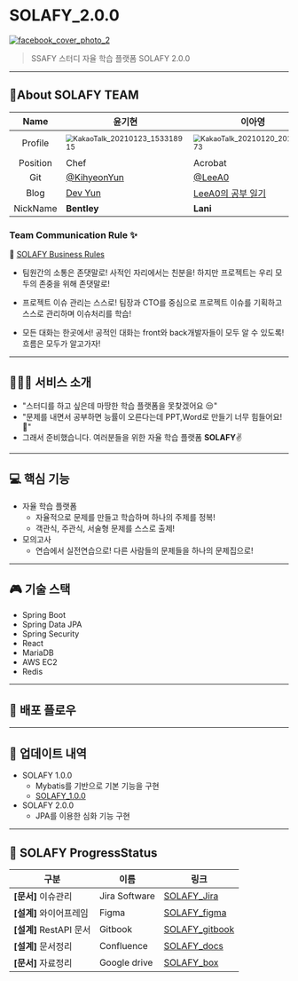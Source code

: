 # SOLAFY_2.0.0

[![facebook_cover_photo_2](https://user-images.githubusercontent.com/70404643/105164313-54a0b500-5b58-11eb-8d0a-e6296ca74c89.png)](https://user-images.githubusercontent.com/45934117/94068485-35a04980-fe2a-11ea-8b57-abd9bde30014.png)

> SSAFY 스터디 자율 학습 플랫폼 SOLAFY 2.0.0

---

## 👯‍️About SOLAFY TEAM

|   Name   | 윤기현                                                       | 이아영                                                       | 박상우                                                       | 서범석                                                       | 이주희                                                       | 노천명                                                       |
| :------: | ------------------------------------------------------------ | ------------------------------------------------------------ | ------------------------------------------------------------ | ------------------------------------------------------------ | ------------------------------------------------------------ | ------------------------------------------------------------ |
| Profile  | <img src="https://user-images.githubusercontent.com/70404643/106379731-5c324a80-63f1-11eb-8bfa-01db798ea00a.jpg" alt="KakaoTalk_20210123_153318915" style="zoom:80%;" /> | <img src="https://user-images.githubusercontent.com/70404643/105169123-6a18dd80-5b5e-11eb-9e91-41fe504efa9c.jpg" alt="KakaoTalk_20210120_201542573" style="zoom:80%;" /> | ![KakaoTalk_20210131_184317099](https://user-images.githubusercontent.com/70404643/106380337-f647c200-63f4-11eb-88b0-db5d4b8424bb.jpg) | <img src="https://user-images.githubusercontent.com/70404643/105167356-f675d100-5b5b-11eb-848e-26c5e3ad92a9.jpg" alt="KakaoTalk_20210120_200803544_01" style="zoom:80%;" /> | <img src="https://user-images.githubusercontent.com/70404643/106379668-db734e80-63f0-11eb-9fbc-638de8ae9461.jpg" alt="KakaoTalk_20210123_122038743" style="zoom:80%;" /> | <img src="https://user-images.githubusercontent.com/70404643/106379734-65bbb280-63f1-11eb-86b7-35a10f7c4036.jpg" alt="KakaoTalk_20210131_181642502" style="zoom:80%;" /> |
| Position | Chef                                                         | Acrobat                                                      | Captain                                                      | Writer                                                       | Chief mate                                                   | Shipbuilder                                                  |
|   Git    | [@KihyeonYun](https://github.com/KiHyeonYun)                 | [@LeeA0](https://github.com/LeeA0)                           | [@upswp](https://github.com/upswp)                           | [@callipenguin](https://github.com/callipenguin)             | [@juhee](Stephen)                                            | [@shcjsaud3613](https://github.com/shcjsaud3613)             |
|   Blog   | [Dev Yun](https://dev-yun.tistory.com/)                      | [LeeA0의 공부 일기](https://leea-dev.tistory.com/)           | [HeySangwoo](https://upswp.github.io/)                       | [캘리펭귄의 영역](https://callipenguin.tistory.com/)         | [devG](https://developer-g.tistory.com/)                     | [HeyGP](https://blog.naver.com/shcjsaud3613)                 |
| NickName | **Bentley**                                                  | **Lani**                                                     | **Evan**                                                     | **Stephen**                                                  | **G**                                                        | **GP**                                                       |

### Team Communication Rule ✨

🧷 [SOLAFY Business Rules](https://github.com/upswp/SOLAFY_2.0.0/wiki/SOLAFY-Business-Rules)

- 팀원간의 소통은 존댓말로!
  사적인 자리에서는 친분을! 하지만 프로젝트는 우리 모두의 존중을 위해 존댓말로!

- 프로젝트 이슈 관리는 스스로!
  팀장과 CTO를 중심으로 프로젝트 이슈를 기획하고 스스로 관리하며 이슈처리를 학습!

- 모든 대화는 한곳에서!
  공적인 대화는 front와 back개발자들이 모두 알 수 있도록! 흐름은 모두가 알고가자!

---

## 👨‍👨‍👧 서비스 소개

- "스터디를 하고 싶은데 마땅한 학습 플랫폼을 못찾겠어요 😒"
- "문제를 내면서 공부하면 능률이 오른다는데 PPT,Word로 만들기 너무 힘들어요!🤔"
- 그래서 준비했습니다. 여러분들을 위한 자율 학습 플랫폼 **SOLAFY**✌

---

##  :computer: 핵심 기능

* 자율 학습 플랫폼
  * 자율적으로 문제를 만들고 학습하며 하나의 주제를 정복!
  * 객관식, 주관식, 서술형 문제를 스스로 출제!
* 모의고사
  * 연습에서 실전연습으로! 다른 사람들의 문제들을 하나의 문제집으로!

---

##  :video_game: 기술 스택

* Spring Boot
* Spring Data JPA
* Spring Security
* React
* MariaDB
* AWS EC2
* Redis

---

## 🚀 배포 플로우



---

## :open_file_folder: 업데이트 내역

* SOLAFY 1.0.0
  * Mybatis를 기반으로 기본 기능을 구현
  * [SOLAFY_1.0.0](https://github.com/upswp/SOLAFY_1.0.0.git)
* SOLAFY 2.0.0
  * JPA를 이용한 심화 기능 구현

---

## 📜 SOLAFY ProgressStatus

| 구분                    | 이름          | 링크                                                         |
| ----------------------- | ------------- | ------------------------------------------------------------ |
| **[문서]** 이슈관리     | Jira Software | [SOLAFY_Jira](https://solafy-ssafy.atlassian.net/secure/BrowseProjects.jspa) |
| **[설계]** 와이어프레임 | Figma         | [SOLAFY_figma](https://www.figma.com/file/lRb9GPxT7EVxigi8mR14za/SOLAFY) |
| **[설계]** RestAPI 문서 | Gitbook       | [SOLAFY_gitbook](https://app.gitbook.com/@solafymaster/spaces) |
| **[설계]** 문서정리     | Confluence    | [SOLAFY_docs](https://solafy-ssafy.atlassian.net/wiki/home)  |
| **[문서]** 자료정리     | Google drive  | [SOLAFY_box](https://drive.google.com/drive/folders/14RGnhdylCWOxAc0aIBzyZqxKKoA2s59m?usp=sharing) |

